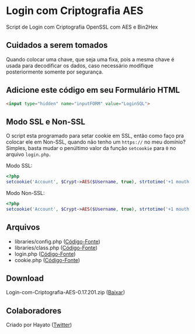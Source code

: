 # Login com Criptografia AES
Script de Login com Criptografia OpenSSL com AES e Bin2Hex

## Cuidados a serem tomados
Quando colocar uma chave, que seja uma fixa, pois a mesma chave é usada para decodificar os dados, caso necessário modifique posteriormente somente por segurança.

## Adicione este código em seu Formulário HTML
```html
<input type="hidden" name="inputFORM" value="LoginSQL">
```

## Modo SSL e Non-SSL
O script esta programado para setar cookie em SSL, então como faço pra colocar ele em Non-SSL, quando não tenho um `https://` no meu domínio?
Simples, basta mudar o penúltimo valor da função `setcookie` para `0` no arquivo `login.php`.

Modo SSL:

```php
<?php
setcookie('Account', $Crypt->AES($Username, true), strtotime('+1 mouth'), '/', $Config->Domain, 1, 1);
```

Modo Non-SSL:

```php
<?php
setcookie('Account', $Crypt->AES($Username, true), strtotime('+1 mouth'), '/', $Config->Domain, 0, 1);
```

## Arquivos
* libraries/config.php ([Código-Fonte](libraries/config.php))
* libraries/class.php ([Código-Fonte](libraries/class.php))
* login.php ([Código-Fonte](login.php))
* cookie.php ([Código-Fonte](cookie.php))

## Download
Login-com-Criptografia-AES-0.17.201.zip ([Baixar](https://github.com/joaopauloCODE/Login-com-Criptografia-AES/releases/download/0.17.201/Login-com-Criptografia-AES-0.17.201.zip))

## Colaboradores
Criado por Hayato ([Twitter](https://twitter.com/joaopauloCODE))
